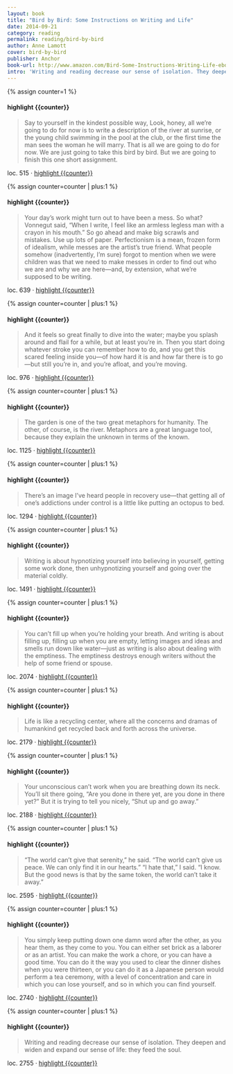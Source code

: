 ```yaml
---
layout: book
title: "Bird by Bird: Some Instructions on Writing and Life"
date: 2014-09-21
category: reading
permalink: reading/bird-by-bird
author: Anne Lamott
cover: bird-by-bird
publisher: Anchor
book-url: http://www.amazon.com/Bird-Some-Instructions-Writing-Life-ebook/dp/B000SEGI8Q/ref=tmm_kin_title_0?_encoding=UTF8&sr=&qid=
intro: 'Writing and reading decrease our sense of isolation. They deepen and widen and expand our sense of life: they feed the soul.'
---
```


{% assign counter=1 %}
#### highlight {{counter}}
>Say to yourself in the kindest possible way, Look, honey, all we’re going to do for now is to write a description of the river at sunrise, or the young child swimming in the pool at the club, or the first time the man sees the woman he will marry. That is all we are going to do for now. We are just going to take this bird by bird. But we are going to finish this one short assignment.

loc. 515 &middot; [highlight {{counter}}](#highlight-{{counter}})

{% assign counter=counter | plus:1 %}
#### highlight {{counter}}
>Your day’s work might turn out to have been a mess. So what? Vonnegut said, “When I write, I feel like an armless legless man with a crayon in his mouth.” So go ahead and make big scrawls and mistakes. Use up lots of paper. Perfectionism is a mean, frozen form of idealism, while messes are the artist’s true friend. What people somehow (inadvertently, I’m sure) forgot to mention when we were children was that we need to make messes in order to find out who we are and why we are here—and, by extension, what we’re supposed to be writing.

loc. 639 &middot; [highlight {{counter}}](#highlight-{{counter}})

{% assign counter=counter | plus:1 %}
#### highlight {{counter}}
>And it feels so great finally to dive into the water; maybe you splash around and flail for a while, but at least you’re in. Then you start doing whatever stroke you can remember how to do, and you get this scared feeling inside you—of how hard it is and how far there is to go—but still you’re in, and you’re afloat, and you’re moving.

loc. 976 &middot; [highlight {{counter}}](#highlight-{{counter}})

{% assign counter=counter | plus:1 %}
#### highlight {{counter}}
>The garden is one of the two great metaphors for humanity. The other, of course, is the river. Metaphors are a great language tool, because they explain the unknown in terms of the known.

loc. 1125 &middot; [highlight {{counter}}](#highlight-{{counter}})

{% assign counter=counter | plus:1 %}
#### highlight {{counter}}
>There’s an image I’ve heard people in recovery use—that getting all of one’s addictions under control is a little like putting an octopus to bed.

loc. 1294 &middot; [highlight {{counter}}](#highlight-{{counter}})

{% assign counter=counter | plus:1 %}
#### highlight {{counter}}
>Writing is about hypnotizing yourself into believing in yourself, getting some work done, then unhypnotizing yourself and going over the material coldly.

loc. 1491 &middot; [highlight {{counter}}](#highlight-{{counter}})

{% assign counter=counter | plus:1 %}
#### highlight {{counter}}
>You can’t fill up when you’re holding your breath. And writing is about filling up, filling up when you are empty, letting images and ideas and smells run down like water—just as writing is also about dealing with the emptiness. The emptiness destroys enough writers without the help of some friend or spouse.

loc. 2074 &middot; [highlight {{counter}}](#highlight-{{counter}})

{% assign counter=counter | plus:1 %}
#### highlight {{counter}}
>Life is like a recycling center, where all the concerns and dramas of humankind get recycled back and forth across the universe.

loc. 2179 &middot; [highlight {{counter}}](#highlight-{{counter}})

{% assign counter=counter | plus:1 %}
#### highlight {{counter}}
>Your unconscious can’t work when you are breathing down its neck. You’ll sit there going, “Are you done in there yet, are you done in there yet?” But it is trying to tell you nicely, “Shut up and go away.”

loc. 2188 &middot; [highlight {{counter}}](#highlight-{{counter}})

{% assign counter=counter | plus:1 %}
#### highlight {{counter}}
>“The world can’t give that serenity,” he said. “The world can’t give us peace. We can only find it in our hearts.” “I hate that,” I said. “I know. But the good news is that by the same token, the world can’t take it away.”

loc. 2595 &middot; [highlight {{counter}}](#highlight-{{counter}})

{% assign counter=counter | plus:1 %}
#### highlight {{counter}}
>You simply keep putting down one damn word after the other, as you hear them, as they come to you. You can either set brick as a laborer or as an artist. You can make the work a chore, or you can have a good time. You can do it the way you used to clear the dinner dishes when you were thirteen, or you can do it as a Japanese person would perform a tea ceremony, with a level of concentration and care in which you can lose yourself, and so in which you can find yourself.

loc. 2740 &middot; [highlight {{counter}}](#highlight-{{counter}})

{% assign counter=counter | plus:1 %}
#### highlight {{counter}}
>Writing and reading decrease our sense of isolation. They deepen and widen and expand our sense of life: they feed the soul.

loc. 2755 &middot; [highlight {{counter}}](#highlight-{{counter}})

